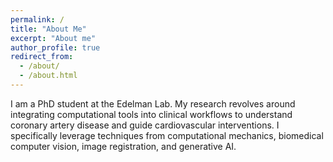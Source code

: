 ```yaml
---
permalink: /
title: "About Me"
excerpt: "About me"
author_profile: true
redirect_from: 
  - /about/
  - /about.html
---
```

I am a PhD student at the Edelman Lab. My research revolves around integrating computational tools into clinical workflows to understand coronary artery disease and guide cardiovascular interventions. I specifically leverage techniques from computational mechanics, biomedical computer vision, image registration, and generative AI.
